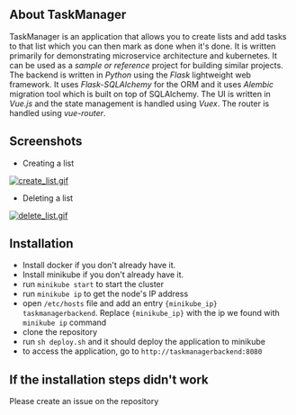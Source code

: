 ## About TaskManager

TaskManager is an application that allows you to create lists and add tasks to that list which you can then mark as done when it's done. It is written primarily for demonstrating microservice architecture and kubernetes. It can be used as a _sample or reference_ project for building similar projects. The backend is written in *Python* using the *Flask* lightweight web framework. It uses *Flask-SQLAlchemy* for the ORM and it uses *Alembic* migration tool which is built on top of SQLAlchemy. The UI is written in *Vue.js* and the state management is handled using *Vuex*. The router is handled using *vue-router*. 

## Screenshots

- Creating a list

[![create_list.gif](https://s1.gifyu.com/images/create_list.gif)](https://gifyu.com/image/eIPA)

- Deleting a list

[![delete_list.gif](https://s1.gifyu.com/images/delete_list.gif)](https://gifyu.com/image/eIXI)

## Installation

- Install docker if you don't already have it.
- Install minikube if you don't already have it.
- run ```minikube start``` to start the cluster
- run ```minikube ip``` to get the node's IP address
- open `/etc/hosts` file and add an entry ```{minikube_ip} taskmanagerbackend```. Replace `{minikube_ip}` with the ip we found with ```minikube ip``` command
- clone the repository
- run ```sh deploy.sh``` and it should deploy the application to minikube
- to access the application, go to `http://taskmanagerbackend:8080`

## If the installation steps didn't work

Please create an issue on the repository
